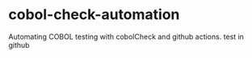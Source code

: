 # cobol-check-automation
Automating COBOL testing with cobolCheck and github actions.
test in github

